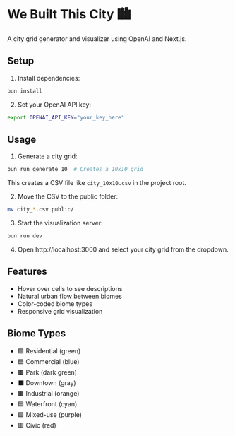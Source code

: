 # We Built This City 🏙️

A city grid generator and visualizer using OpenAI and Next.js.

## Setup

1. Install dependencies:
```bash
bun install
```

2. Set your OpenAI API key:
```bash
export OPENAI_API_KEY="your_key_here"
```

## Usage

1. Generate a city grid:
```bash
bun run generate 10  # Creates a 10x10 grid
```

This creates a CSV file like `city_10x10.csv` in the project root.

2. Move the CSV to the public folder:
```bash
mv city_*.csv public/
```

3. Start the visualization server:
```bash
bun run dev
```

4. Open http://localhost:3000 and select your city grid from the dropdown.

## Features

- Hover over cells to see descriptions
- Natural urban flow between biomes
- Color-coded biome types
- Responsive grid visualization

## Biome Types

- 🟩 Residential (green)
- 🟦 Commercial (blue)
- 🟫 Park (dark green)
- ⬛ Downtown (gray)
- 🟧 Industrial (orange)
- 🟦 Waterfront (cyan)
- 🟪 Mixed-use (purple)
- 🟥 Civic (red)